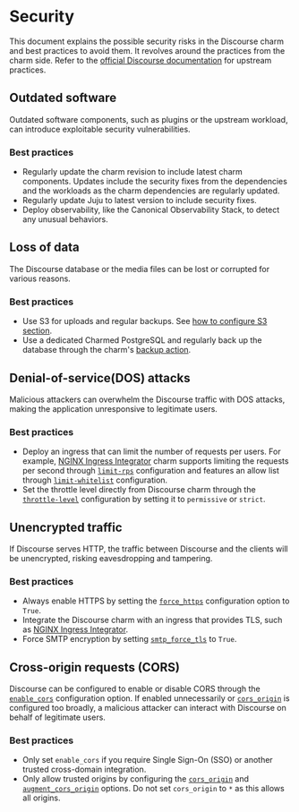 # Security

This document explains the possible security risks in the Discourse charm and best practices to avoid them. It revolves around the practices from the charm side. Refer to the [official Discourse documentation](https://meta.discourse.org/c/documentation/10?tl=en) for upstream practices. 

## Outdated software

Outdated software components, such as plugins or the upstream workload, can introduce exploitable security vulnerabilities.

### Best practices

- Regularly update the charm revision to include latest charm components. Updates include the security fixes from the dependencies and the workloads as the charm dependencies are regularly updated.
- Regularly update Juju to latest version to include security fixes.
- Deploy observability, like the Canonical Observability Stack, to detect any unusual behaviors.


## Loss of data

The Discourse database or the media files can be lost or corrupted for various reasons. 

### Best practices

- Use S3 for uploads and regular backups. See [how to configure S3 section](../how-to/configure-s3.md).
- Use a dedicated Charmed PostgreSQL and regularly back up the database through the charm's [backup action](https://canonical-charmed-postgresql.readthedocs-hosted.com/14/how-to/back-up-and-restore/create-a-backup/).

<!-- vale Canonical.007-Headings-sentence-case = NO -->
<!-- DOS is an acronym -->
## Denial-of-service(DOS) attacks
<!-- vale Canonical.007-Headings-sentence-case = YES-->

Malicious attackers can overwhelm the Discourse traffic with DOS attacks, making the application unresponsive to legitimate users.

### Best practices

- Deploy an ingress that can limit the number of requests per users. For example, [NGINX Ingress Integrator](https://charmhub.io/nginx-ingress-integrator) charm supports limiting the requests per second through [`limit-rps`](https://charmhub.io/nginx-ingress-integrator/configurations#limit-rps) configuration and features an allow list through [`limit-whitelist`](https://charmhub.io/nginx-ingress-integrator/configurations#limit-whitelist) configuration. 
- Set the throttle level directly from Discourse charm through the [`throttle-level`](https://charmhub.io/discourse-k8s/configurations#throttle_level) configuration by setting it to `permissive` or `strict`.

## Unencrypted traffic

If Discourse serves HTTP, the traffic between Discourse and the clients will be unencrypted, risking eavesdropping and tampering.

### Best practices

- Always enable HTTPS by setting the [`force_https`](https://charmhub.io/discourse-k8s/configurations#force_https) configuration option to `True`.
- Integrate the Discourse charm with an ingress that provides TLS, such as [NGINX Ingress Integrator](https://charmhub.io/nginx-ingress-integrator).
- Force SMTP encryption by setting [`smtp_force_tls`](https://charmhub.io/discourse-k8s/configurations#smtp_force_tls) to `True`.

<!-- vale Canonical.007-Headings-sentence-case = NO -->
<!-- CORS is an acronym -->
## Cross-origin requests (CORS)
<!-- vale Canonical.007-Headings-sentence-case = YES-->

Discourse can be configured to enable or disable CORS through the [`enable_cors`](https://charmhub.io/discourse-k8s/configurations#enable_cors) configuration option. If enabled unnecessarily or [`cors_origin`](https://charmhub.io/discourse-k8s/configurations#cors_origin) is configured too broadly, a malicious attacker can interact with Discourse on behalf of legitimate users.

### Best practices

- Only set `enable_cors` if you require Single Sign-On (SSO) or another trusted cross-domain integration.
- Only allow trusted origins by configuring the [`cors_origin`](https://charmhub.io/discourse-k8s/configurations#cors_origin) and [`augment_cors_origin`](https://charmhub.io/discourse-k8s/configurations#augment_cors_origin) options. Do not set `cors_origin` to `*` as this allows all origins.